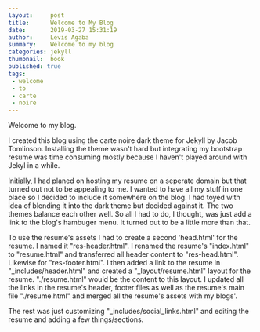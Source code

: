 ```yaml
---
layout:     post
title:      Welcome to My Blog
date:       2019-03-27 15:31:19
author:     Levis Agaba
summary:    Welcome to my blog
categories: jekyll
thumbnail:  book
published: true
tags:
 - welcome
 - to
 - carte
 - noire
---
```


Welcome to my blog.

I created this blog using the carte noire dark theme for Jekyll by Jacob Tomlinson.
Installing the theme wasn't hard but integrating my bootstrap resume was time consuming mostly because I haven't played around with Jekyl in a while.

Initially, I had planed on hosting my resume on a seperate domain but that turned out not to be appealing to me. I wanted to have all my stuff in one place
so I decided to include it somewhere on the blog. I had toyed with idea of blending it into the dark theme but decided against it. The two themes
balance each other well.  So all I had to do, I thought, was just add a link to the blog's hambuger menu. It turned out to be a little more than that. 

To use the resume's assets I had to create a second 'head.html' for the resume. I named it "res-header.html". I renamed the resume's "index.html" to "resume.html" and transferred 
all header content to "res-head.html". Likewise for "res-footer.html". I then added a link to the resume in "_includes/header.html" and created a "_layout/resume.html"  layout for the resume. "./resume.html" would be the content to this layout. I updated all the links in the resume's header, footer files as well as the resume's main file "./resume.html" and merged all the resume's assets with my blogs'. 

The rest was just customizing "_includes/social_links.html" and editing the resume and adding a few things/sections. 
